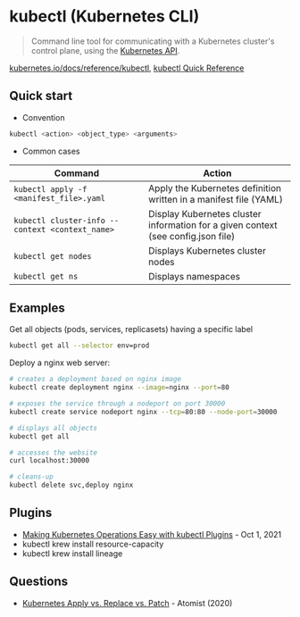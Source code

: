 # kubectl (Kubernetes CLI)

> Command line tool for communicating with a Kubernetes cluster's control plane, using the [Kubernetes API](https://kubernetes.io/docs/reference/command-line-tools-reference/kube-apiserver/).

[kubernetes.io/docs/reference/kubectl](https://kubernetes.io/docs/reference/kubectl/), [kubectl Quick Reference](https://kubernetes.io/docs/reference/kubectl/quick-reference/)

## Quick start

- Convention

```bash
kubectl <action> <object_type> <arguments>
```

- Common cases

Command                                         | Action
------------------------------------------------|----------------------------------------------------------------------------------
`kubectl apply -f <manifest_file>.yaml`         | Apply the Kubernetes definition written in a manifest file (YAML)
`kubectl cluster-info --context <context_name>` | Display Kubernetes cluster information for a given context (see config.json file)
`kubectl get nodes`                             | Displays Kubernetes cluster nodes
`kubectl get ns`                                | Displays namespaces

## Examples

Get all objects (pods, services, replicasets) having a specific label

```bash
kubectl get all --selector env=prod
```

Deploy a nginx web server:

```bash
# creates a deployment based on nginx image
kubectl create deployment nginx --image=nginx --port=80

# exposes the service through a nodeport on port 30000
kubectl create service nodeport nginx --tcp=80:80 --node-port=30000

# displays all objects
kubectl get all

# accesses the website
curl localhost:30000

# cleans-up
kubectl delete svc,deploy nginx
```

## Plugins

- [Making Kubernetes Operations Easy with kubectl Plugins](https://martinheinz.dev/blog/58) - Oct 1, 2021
- kubectl krew install resource-capacity
- kubectl krew install lineage

## Questions

- [Kubernetes Apply vs. Replace vs. Patch](https://blog.atomist.com/kubernetes-apply-replace-patch/) - Atomist (2020)
